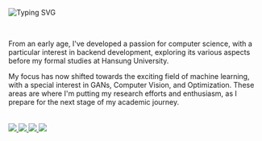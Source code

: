 ![Typing SVG](https://readme-typing-svg.herokuapp.com/?lines=Hello,+I'm+Vin+Chang+😎&height=150&width=1024&size=40&color=458588&background=282828&center=true&vCenter=true&multiline=false&duration=2000&pause=0)

<div>
  <br/>

  From an early age, I've developed a passion for computer science, with a particular interest in backend development, exploring its various aspects before my formal studies at Hansung University. 

My focus has now shifted towards the exciting field of machine learning, with a special interest in GANs, Computer Vision, and Optimization. These areas are where I'm putting my research efforts and enthusiasm, as I prepare for the next stage of my academic journey.
  <br/>
  <br/>
  <br/>
  <a href="https://techbless.github.io/about-me" target="_blank">
    <img src="https://img.shields.io/badge/website-305D61.svg?&style=for-the-badge&logo=About.me&logoColor=ffffff&labelColor=305D61&logoWidth=20"/>
  </a>
  <a href="www.linkedin.com/in/vinchang" target="_blank">
    <img src="https://img.shields.io/badge/LinkedIn-305D61.svg?&style=for-the-badge&logo=linkedin&logoColor=ffffff&labelColor=305D61&logoWidth=20"/>
  </a>
  <a href="https://techbless.github.io/about-me/Yunbin_CV.pdf" target="_blank">
    <img src="https://img.shields.io/badge/resume-305D61.svg?&style=for-the-badge&logo=ReadtheDocs&logoColor=ffffff&labelColor=305D61&logoWidth=20"/>
  </a>
  <a href="https://techbless.github.io" target="_blank">
    <img src="https://img.shields.io/badge/blog-305D61.svg?&style=for-the-badge&logo=ReadtheDocs&logoColor=ffffff&labelColor=305D61&logoWidth=20"/>
  </a>
  

</div>
